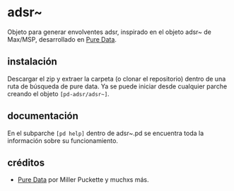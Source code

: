 # adsr~
Objeto para generar envolventes adsr, inspirado en el objeto adsr~ de Max/MSP, desarrollado en [Pure Data](https://github.com/pure-data/pure-data).


## instalación
Descargar el zip y extraer la carpeta (o clonar el repositorio) dentro de una ruta de búsqueda de pure data. Ya se puede iniciar desde cualquier parche creando el objeto `[pd-adsr/adsr~]`.


## documentación
En el subparche `[pd help]` dentro de adsr~.pd se encuentra toda la información sobre su funcionamiento.


## créditos
- [Pure Data](https://github.com/pure-data/pure-data) por Miller Puckette y muchxs más.
